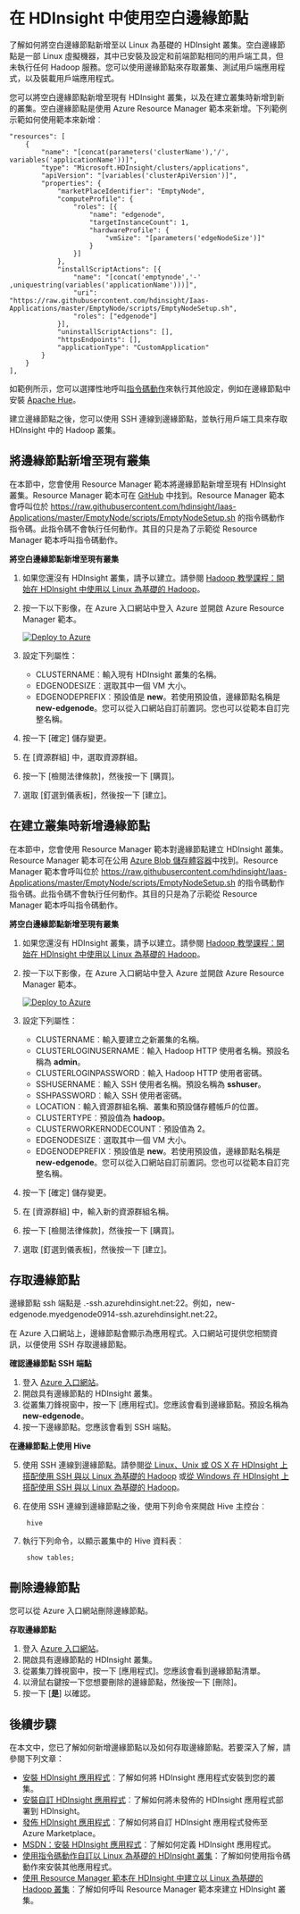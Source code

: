<properties
	pageTitle="在 HDInsight 中使用空白邊緣節點 | Microsoft Azure"
	description="如何將空白邊緣節點新增至可做為用戶端的 HDInsight 叢集，以及如何測試/主控 HDInsight 應用程式。"
	services="hdinsight"
	editor="cgronlun"
	manager="jhubbard"
	authors="mumian"
	tags="azure-portal"
	documentationCenter=""/>

<tags
	ms.service="hdinsight"
	ms.workload="big-data"
	ms.tgt_pltfrm="na"
	ms.devlang="na"
	ms.topic="article"
	ms.date="09/14/2016"
	ms.author="jgao"/>

# 在 HDInsight 中使用空白邊緣節點

了解如何將空白邊緣節點新增至以 Linux 為基礎的 HDInsight 叢集。空白邊緣節點是一部 Linux 虛擬機器，其中已安裝及設定和前端節點相同的用戶端工具，但未執行任何 Hadoop 服務。您可以使用邊緣節點來存取叢集、測試用戶端應用程式，以及裝載用戶端應用程式。

您可以將空白邊緣節點新增至現有 HDInsight 叢集，以及在建立叢集時新增到新的叢集。空白邊緣節點是使用 Azure Resource Manager 範本來新增。下列範例示範如何使用範本來新增︰

    "resources": [
		{
			"name": "[concat(parameters('clusterName'),'/', variables('applicationName'))]",
			"type": "Microsoft.HDInsight/clusters/applications",
			"apiVersion": "[variables('clusterApiVersion')]",
			"properties": {
				"marketPlaceIdentifier": "EmptyNode",
				"computeProfile": {
					"roles": [{
						"name": "edgenode",
						"targetInstanceCount": 1,
						"hardwareProfile": {
							"vmSize": "[parameters('edgeNodeSize')]"
						}
					}]
				},
				"installScriptActions": [{
					"name": "[concat('emptynode','-' ,uniquestring(variables('applicationName')))]",
					"uri": "https://raw.githubusercontent.com/hdinsight/Iaas-Applications/master/EmptyNode/scripts/EmptyNodeSetup.sh",
					"roles": ["edgenode"]
				}],
				"uninstallScriptActions": [],
				"httpsEndpoints": [],
				"applicationType": "CustomApplication"
			}
		}
	],

如範例所示，您可以選擇性地呼叫[指令碼動作](hdinsight-hadoop-customize-cluster-linux.md)來執行其他設定，例如在邊緣節點中安裝 [Apache Hue](hdinsight-hadoop-hue-linux.md)。

建立邊緣節點之後，您可以使用 SSH 連線到邊緣節點，並執行用戶端工具來存取 HDInsight 中的 Hadoop 叢集。

## 將邊緣節點新增至現有叢集

在本節中，您會使用 Resource Manager 範本將邊緣節點新增至現有 HDInsight 叢集。Resource Manager 範本可在 [GitHub](https://github.com/hdinsight/Iaas-Applications/tree/master/EmptyNode) 中找到。Resource Manager 範本會呼叫位於 https://raw.githubusercontent.com/hdinsight/Iaas-Applications/master/EmptyNode/scripts/EmptyNodeSetup.sh 的指令碼動作指令碼。此指令碼不會執行任何動作。其目的只是為了示範從 Resource Manager 範本呼叫指令碼動作。

**將空白邊緣節點新增至現有叢集**

1. 如果您還沒有 HDInsight 叢集，請予以建立。請參閱 [Hadoop 教學課程：開始在 HDInsight 中使用以 Linux 為基礎的 Hadoop](hdinsight-hadoop-linux-tutorial-get-started.md)。
2. 按一下以下影像，在 Azure 入口網站中登入 Azure 並開啟 Azure Resource Manager 範本。

    <a href="https://portal.azure.com/#create/Microsoft.Template/uri/https%3A%2F%2Fraw.githubusercontent.com%2Fhdinsight%2FIaas-Applications%2Fmaster%2FEmptyNode%2Fazuredeploy.json" target="_blank"><img src="https://acom.azurecomcdn.net/80C57D/cdn/mediahandler/docarticles/dpsmedia-prod/azure.microsoft.com/zh-TW/documentation/articles/hdinsight-hbase-tutorial-get-started-linux/20160201111850/deploy-to-azure.png" alt="Deploy to Azure"></a>

3. 設定下列屬性：

	- CLUSTERNAME︰輸入現有 HDInsight 叢集的名稱。
	- EDGENODESIZE︰選取其中一個 VM 大小。
	- EDGENODEPREFIX︰預設值是 **new**。若使用預設值，邊緣節點名稱是 **new-edgenode**。您可以從入口網站自訂前置詞。您也可以從範本自訂完整名稱。


4. 按一下 [確定] 儲存變更。
5. 在 [資源群組] 中，選取資源群組。
6. 按一下 [檢閱法律條款]，然後按一下 [購買]。
7. 選取 [釘選到儀表板]，然後按一下 [建立]。

## 在建立叢集時新增邊緣節點

在本節中，您會使用 Resource Manager 範本對邊緣節點建立 HDInsight 叢集。Resource Manager 範本可在公用 [Azure Blob 儲存體容器](http://hditutorialdata.blob.core.windows.net/armtemplates/create-linux-based-hadoop-cluster-in-hdinsight-with-edge-node.json)中找到。Resource Manager 範本會呼叫位於 https://raw.githubusercontent.com/hdinsight/Iaas-Applications/master/EmptyNode/scripts/EmptyNodeSetup.sh 的指令碼動作指令碼。此指令碼不會執行任何動作。其目的只是為了示範從 Resource Manager 範本呼叫指令碼動作。

**將空白邊緣節點新增至現有叢集**

1. 如果您還沒有 HDInsight 叢集，請予以建立。請參閱 [Hadoop 教學課程：開始在 HDInsight 中使用以 Linux 為基礎的 Hadoop](hdinsight-hadoop-linux-tutorial-get-started.md)。
2. 按一下以下影像，在 Azure 入口網站中登入 Azure 並開啟 Azure Resource Manager 範本。

    <a href="https://portal.azure.com/#create/Microsoft.Template/uri/https%3A%2F%2Fhditutorialdata.blob.core.windows.net%2Farmtemplates%2Fcreate-linux-based-hadoop-cluster-in-hdinsight-with-edge-node.json" target="_blank"><img src="https://acom.azurecomcdn.net/80C57D/cdn/mediahandler/docarticles/dpsmedia-prod/azure.microsoft.com/zh-TW/documentation/articles/hdinsight-hbase-tutorial-get-started-linux/20160201111850/deploy-to-azure.png" alt="Deploy to Azure"></a>

3. 設定下列屬性：
		
	- CLUSTERNAME︰輸入要建立之新叢集的名稱。
	- CLUSTERLOGINUSERNAME︰輸入 Hadoop HTTP 使用者名稱。預設名稱為 **admin**。
	- CLUSTERLOGINPASSWORD︰輸入 Hadoop HTTP 使用者密碼。
	- SSHUSERNAME︰輸入 SSH 使用者名稱。預設名稱為 **sshuser**。
	- SSHPASSWORD︰輸入 SSH 使用者密碼。
	- LOCATION︰輸入資源群組名稱、叢集和預設儲存體帳戶的位置。
	- CLUSTERTYPE︰預設值為 **hadoop**。
	- CLUSTERWORKERNODECOUNT︰預設值為 2。
	- EDGENODESIZE︰選取其中一個 VM 大小。
	- EDGENODEPREFIX︰預設值是 **new**。若使用預設值，邊緣節點名稱是 **new-edgenode**。您可以從入口網站自訂前置詞。您也可以從範本自訂完整名稱。

4. 按一下 [確定] 儲存變更。
5. 在 [資源群組] 中，輸入新的資源群組名稱。
6. 按一下 [檢閱法律條款]，然後按一下 [購買]。
7. 選取 [釘選到儀表板]，然後按一下 [建立]。


## 存取邊緣節點

邊緣節點 ssh 端點是 <EdgeNodeName>.<ClusterName>-ssh.azurehdinsight.net:22。例如，new-edgenode.myedgenode0914-ssh.azurehdinsight.net:22。

在 Azure 入口網站上，邊緣節點會顯示為應用程式。入口網站可提供您相關資訊，以便使用 SSH 存取邊緣節點。

**確認邊緣節點 SSH 端點**

1. 登入 [Azure 入口網站](https://portal.azure.com)。
2. 開啟具有邊緣節點的 HDInsight 叢集。
3. 從叢集刀鋒視窗中，按一下 [應用程式]。您應該會看到邊緣節點。預設名稱為 **new-edgenode**。
4. 按一下邊緣節點。您應該會看到 SSH 端點。

**在邊緣節點上使用 Hive**

5. 使用 SSH 連線到邊緣節點。請參閱[從 Linux、Unix 或 OS X 在 HDInsight 上搭配使用 SSH 與以 Linux 為基礎的 Hadoop](hdinsight-hadoop-linux-use-ssh-unix.md) 或[從 Windows 在 HDInsight 上搭配使用 SSH 與以 Linux 為基礎的 Hadoop](hdinsight-hadoop-linux-use-ssh-windows.md)。
6. 在使用 SSH 連線到邊緣節點之後，使用下列命令來開啟 Hive 主控台︰

		hive
7. 執行下列命令，以顯示叢集中的 Hive 資料表︰

		show tables;

## 刪除邊緣節點

您可以從 Azure 入口網站刪除邊緣節點。

**存取邊緣節點**

1. 登入 [Azure 入口網站](https://portal.azure.com)。
2. 開啟具有邊緣節點的 HDInsight 叢集。
3. 從叢集刀鋒視窗中，按一下 [應用程式]。您應該會看到邊緣節點清單。
4. 以滑鼠右鍵按一下您想要刪除的邊緣節點，然後按一下 [刪除]。
5. 按一下 [**是**] 以確認。

## 後續步驟

在本文中，您已了解如何新增邊緣節點以及如何存取邊緣節點。若要深入了解，請參閱下列文章：

- [安裝 HDInsight 應用程式](hdinsight-apps-install-applications.md)︰了解如何將 HDInsight 應用程式安裝到您的叢集。
- [安裝自訂 HDInsight 應用程式](hdinsight-apps-install-custom-applications.md)︰了解如何將未發佈的 HDInsight 應用程式部署到 HDInsight。
- [發佈 HDInsight 應用程式](hdinsight-apps-publish-applications.md)︰了解如何將自訂 HDInsight 應用程式發佈至 Azure Marketplace。
- [MSDN：安裝 HDInsight 應用程式](https://msdn.microsoft.com/library/mt706515.aspx)︰了解如何定義 HDInsight 應用程式。
- [使用指令碼動作自訂以 Linux 為基礎的 HDInsight 叢集](hdinsight-hadoop-customize-cluster-linux.md)：了解如何使用指令碼動作來安裝其他應用程式。
- [使用 Resource Manager 範本在 HDInsight 中建立以 Linux 為基礎的 Hadoop 叢集](hdinsight-hadoop-create-linux-clusters-arm-templates.md)︰了解如何呼叫 Resource Manager 範本來建立 HDInsight 叢集。

<!---HONumber=AcomDC_0914_2016-->
